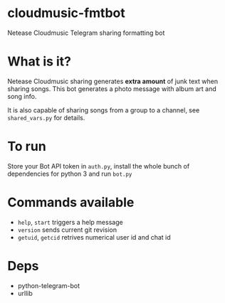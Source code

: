 # cloudmusic-fmtbot
Netease Cloudmusic Telegram sharing formatting bot

# What is it?
Netease Cloudmusic sharing generates __extra amount__ of junk text when sharing songs. This bot generates a photo message with album art and song info.

It is also capable of sharing songs from a group to a channel, see `shared_vars.py` for details.

# To run
Store your Bot API token in `auth.py`, install the whole bunch of dependencies for python 3 and run `bot.py`

# Commands available

* `help`, `start` triggers a help message
* `version` sends current git revision
* `getuid`, `getcid` retrives numerical user id and chat id

# Deps
* python-telegram-bot
* urllib
